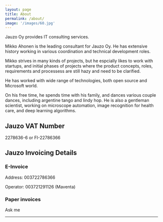 ```yaml
---
layout: page
title: About
permalink: /about/
image: '/images/60.jpg'
---
```


Jauzo Oy provides IT consulting services.

Mikko Ahonen is the leading consultant for Jauzo Oy. He has extensive history working in various coordination and technical development roles.

Mikko strives in many kinds of projects, but he espcially likes to work with startups, and initial phases of projects where the product concepts, roles, requirements and processess are still hazy and need to be clarified.

He has worked with wide range of technologies, both open source and Microsoft world.

On his free time, he spends time with his family, and dances various couple dances, including argentine tango and lindy hop. He is also a gentleman scientist, working on microscope automation, image recognition for health care, and deep learning algorithms.

## Jauzo VAT Number

2278636-6 or FI-22786366

## Jauzo Invoicing Details

### E-Invoice

Address: 003722786366

Operator: 003721291126 (Maventa)

### Paper invoices

Ask me

<hr>
